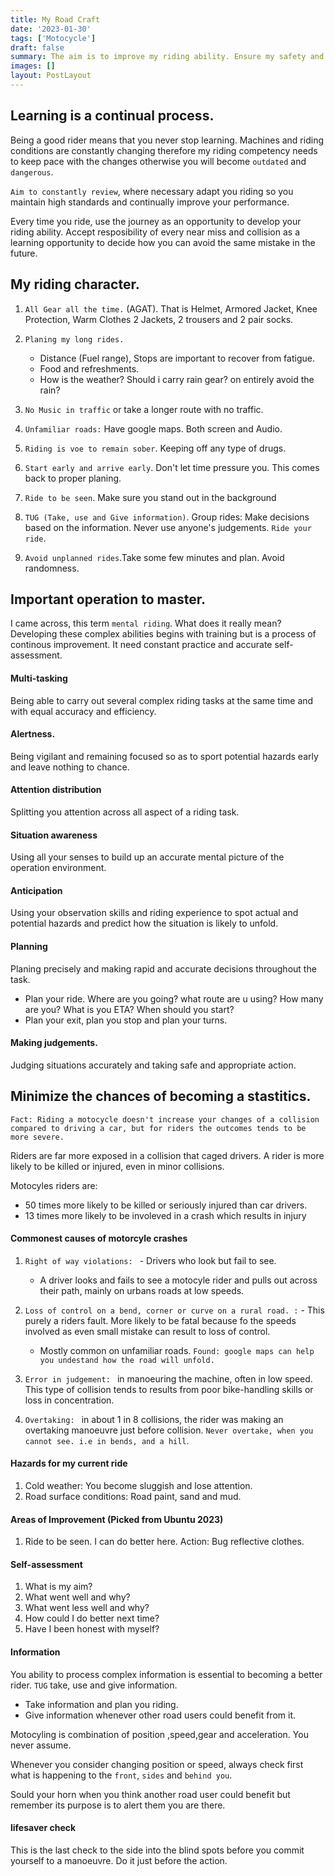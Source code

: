 ```yaml
---
title: My Road Craft
date: '2023-01-30'
tags: ['Motocycle']
draft: false
summary: The aim is to improve my riding ability. Ensure my safety and the safety of other road users as well.
images: []
layout: PostLayout
---
```


## Learning is a continual process.

Being a good rider means that you never stop learning. Machines and riding
conditions are constantly changing therefore my riding competency needs to
keep pace with the changes otherwise you will become `outdated` and `dangerous`.

`Aim to constantly review`, where necessary adapt you riding so you maintain
high standards and continually improve your performance.

Every time you ride, use the journey as an opportunity to develop your riding
ability. Accept resposibility of every near miss and collision as a learning opportunity to
decide how you can avoid the same mistake in the future.

## My riding character.

1. `All Gear all the time.` (AGAT). That is Helmet, Armored Jacket, Knee
   Protection, Warm Clothes 2 Jackets, 2 trousers and 2 pair socks.

2. `Planing my long rides.`

   - Distance (Fuel range), Stops are important to recover from fatigue.
   - Food and refreshments.
   - How is the weather? Should i carry rain gear? on entirely avoid the rain?

3. `No Music in traffic` or take a longer route with no traffic.

4. `Unfamiliar roads:` Have google maps. Both screen and Audio.

5. `Riding is voe to remain sober`. Keeping off any type of drugs.

6. `Start early and arrive early`. Don't let time pressure you. This comes back to proper planing.

7. `Ride to be seen`. Make sure you stand out in the background

8. `TUG (Take, use and Give information)`. Group rides: Make decisions based on
   the information. Never use anyone's judgements. `Ride your ride`.

9. `Avoid unplanned rides`.Take some few minutes and plan. Avoid randomness.

## Important operation to master.

I came across, this term `mental riding`. What does it really mean? Developing
these complex abilities begins with training but is a process of continous
improvement. It need constant practice and accurate self-assessment.

#### Multi-tasking

Being able to carry out several complex riding tasks at the same time and with
equal accuracy and efficiency.

#### Alertness.

Being vigilant and remaining focused so as to sport potential hazards early and
leave nothing to chance.

#### Attention distribution

Splitting you attention across all aspect of a riding task.

#### Situation awareness

Using all your senses to build up an accurate mental picture of the operation
environment.

#### Anticipation

Using your observation skills and riding experience to spot actual and potential
hazards and predict how the situation is likely to unfold.

#### Planning

Planing precisely and making rapid and accurate decisions throughout the task.

- Plan your ride. Where are you going? what route are u using? How many are you? What is you ETA? When should you start?
- Plan your exit, plan you stop and plan your turns.

#### Making judgements.

Judging situations accurately and taking safe and appropriate action.

## Minimize the chances of becoming a stastitics.

`Fact: Riding a motocycle doesn't increase your changes of a collision compared to driving a car, but for riders the outcomes tends to be more severe.`

Riders are far more exposed in a collision that caged drivers. A rider is more
likely to be killed or injured, even in minor collisions.

Motocyles riders are:

- 50 times more likely to be killed or seriously injured than car drivers.
- 13 times more likely to be involeved in a crash which results in injury

#### Commonest causes of motorcyle crashes

1. `Right of way violations: ` - Drivers who look but fail to see.

   - A driver looks and fails to see a motocyle rider and pulls out across
     their path, mainly on urbans roads at low speeds.

2. `Loss of control on a bend, corner or curve on a rural road. :` - This purely a
   riders fault. More likely to be fatal because fo the speeds involved as even
   small mistake can result to loss of control.

   - Mostly common on unfamiliar roads. `Found: google maps can help you undestand how the road will unfold.`

3. `Error in judgement: ` in manoeuring the machine, often in low speed. This type
   of collision tends to results from poor bike-handling skills or loss in
   concentration.

4. `Overtaking: ` in about 1 in 8 collisions, the rider was making an overtaking
   manoeuvre just before collision. `Never overtake, when you cannot see. i.e in bends, and a hill`.

#### Hazards for my current ride

1. Cold weather: You become sluggish and lose attention.
2. Road surface conditions: Road paint, sand and mud.

#### Areas of Improvement (Picked from Ubuntu 2023)

1. Ride to be seen. I can do better here. Action: Bug reflective clothes.

#### Self-assessment

1. What is my aim?
2. What went well and why?
3. What went less well and why?
4. How could I do better next time?
5. Have I been honest with myself?

#### Information

You ability to process complex information is essential to becoming a better
rider. `TUG` take, use and give information.

- Take information and plan you riding.
- Give information whenever other road users could benefit from it.

Motocyling is combination of position ,speed,gear and acceleration. You never
assume.

Whenever you consider changing position or speed, always check first what is
happening to the `front`, `sides` and `behind you`.

Sould your horn when you think another road user could benefit but remember its
purpose is to alert them you are there.

#### lifesaver check

This is the last check to the side into the blind spots before you commit
yourself to a manoeuvre. Do it just before the action.
